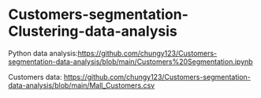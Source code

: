 # Customers-segmentation-Clustering-data-analysis
Python data analysis:https://github.com/chungy123/Customers-segmentation-data-analysis/blob/main/Customers%20Segmentation.ipynb

Customers data:
https://github.com/chungy123/Customers-segmentation-data-analysis/blob/main/Mall_Customers.csv
